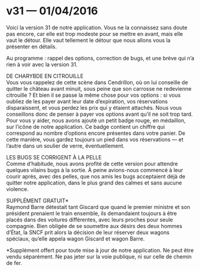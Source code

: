 # v31 — 01/04/2016

Voici la version 31 de notre application. Vous ne la connaissez sans doute pas encore, car elle est trop modeste pour se mettre en avant, mais elle vaut le détour. Elle vaut tellement le détour que nous allons vous la présenter en détails.

Au programme&nbsp;: rappel des options, correction de bugs, et une brève qui n’a rien à voir avec la version 31.

DE CHARYBDE EN CITROUILLE<br />
Vous vous rappelez de cette scène dans Cendrillon, où on lui conseille de quitter le château avant minuit, sous peine que son carrosse ne redevienne citrouille&nbsp;? Et bien il se passe la même chose pour vos options&nbsp;: si vous oubliez de les payer avant leur date d’expiration, vos réservations disparaissent, et vous perdez les prix qui y étaient attachés. Nous vous conseillons donc de penser à payer vos options avant qu’il ne soit trop tard. Pour vous y aider, nous avons ajouté un petit badge rouge, en médaillon, sur l’icône de notre application. Ce badge contient un chiffre qui correspond au nombre d’options encore présentes dans votre panier. De cette manière, vous gardez toujours un pied dans vos réservations —&nbsp;et l’autre dans un soulier de verre, éventuellement.

LES BUGS SE CORRIGENT À LA PELLE<br />
Comme d’habitude, nous avons profité de cette version pour attendre quelques vilains bugs à la sortie. À peine avions-nous commencé à leur courir après, avec des pelles, que nos amis les bugs acceptaient déjà de quitter notre application, dans le plus grand des calmes et sans aucune violence.

SUPPLÉMENT GRATUIT&ast;<br />
Raymond Barre détestait tant Giscard que quand le premier ministre et son président prenaient le train ensemble, ils demandaient toujours à être placés dans des voitures différentes, avec leurs proches pour seule compagnie. Bien obligée de se soumettre aux désirs des deux hommes d’État, la SNCF prit alors la décision de leur réserver deux wagons spéciaux, qu’elle appela wagon Giscard et wagon Barre.

&ast;Supplément offert pour toute mise à jour de notre application. Ne peut être vendu séparément. Ne pas jeter sur la voie publique, ni sur celle de chemin de fer.
